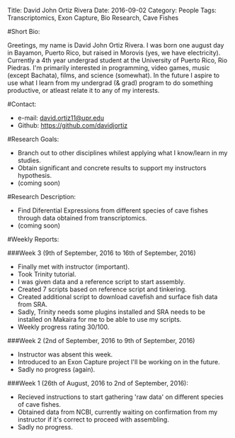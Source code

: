 Title: David John Ortiz Rivera Date: 2016-09-02 Category: People Tags: Transcriptomics, Exon Capture, Bio Research, Cave Fishes 

#Short Bio:
  
   Greetings, my name is David John Ortiz Rivera. I was born one august day in Bayamon, Puerto Rico, but raised in Morovis (yes, we have electricity). 
   Currently a 4th year undergrad student at the University of Puerto Rico, Rio Piedras. I'm primarily interested in programming, video games, music (except Bachata), films, and science (somewhat).
   In the future I aspire to use what I learn from my undergrad (& grad) program to do something productive,
   or atleast relate it to any of my interests.
  
#Contact:

  + e-mail: david.ortiz11@upr.edu
  + Github: https://github.com/davidjortiz
  
#Research Goals:
  
  + Branch out to other disciplines whilest applying what I know/learn in my studies.
  + Obtain significant and concrete results to support my instructors hypothesis.
  + (coming soon)

#Research Description:

  + Find Diferential Expressions from different species of cave fishes through data obtained from
    transcriptomics.
  + (coming soon)
  
#Weekly Reports:

###Week 3 (9th of September, 2016 to 16th of September, 2016)
  
  + Finally met with instructor (important).
  + Took Trinity tutorial.
  + I was given data and a reference script to start assembly.
  + Created 7 scripts based on reference script and tinkering.
  + Created additional script to download cavefish and surface fish data from SRA.
  + Sadly, Trinity needs some plugins installed and SRA needs to be installed on Makaira
     for me to be able to use my scripts.
  + Weekly progress rating 30/100. 

###Week 2 (2nd of September, 2016 to 9th of September, 2016)
  
  + Instructor was absent this week.
  + Introduced to an Exon Capture project I'll be working on in the future.
  + Sadly no progress (again).

###Week 1 (26th of August, 2016 to 2nd of September, 2016):
  
  + Recieved instructions to start gathering 'raw data' on different
      species of cave fishes.
  + Obtained data from NCBI, currently waiting on confirmation from
      my instructor if it's correct to proceed with assembling.
  + Sadly no progress.
